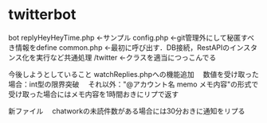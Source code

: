 twitterbot
==========

bot
replyHeyHeyTime.php <-サンプル
config.php <-git管理外にして秘匿すべき情報をdefine
common.php <-最初に呼び出す．DB接続，RestAPIのインスタンス化を実行など共通処理
/twitter <-クラスを適当につっこんでる

今後しようとしていること
watchReplies.phpへの機能追加
　数値を受け取った場合：int型の限界突破
　それ以外："@アカウント名 memo メモ内容"の形式で受け取った場合にはメモ内容を1時間おきにリプで返す

新ファイル
　chatworkの未読件数がある場合には30分おきに通知をリプる
